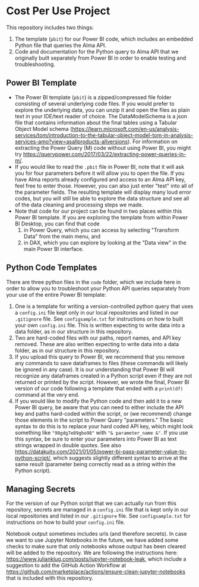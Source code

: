 # Cost Per Use Project
This repository includes two things:
   1. The template (`pbit`) for our Power BI code, which includes an embedded Python file that queries the Alma API.
   2. Code and documentation for the Python query to Alma API that we originally built separately from Power BI in order to enable testing and troubleshooting.

## Power BI Template
- The Power BI template (`pbit`) is a zipped/compressed file folder consisting of several underlying code files. If you would prefer to explore the underlying data, you can unzip it and open the files as plain text in your IDE/text reader of choice. The DataModelSchema is a json file that contains information about the final tables using a Tabular Object Model schema (https://learn.microsoft.com/en-us/analysis-services/tom/introduction-to-the-tabular-object-model-tom-in-analysis-services-amo?view=asallproducts-allversions). For information on extracting the Power Query (M) code without using Power BI, you might try https://querypower.com/2017/03/22/extracting-power-queries-in-m/.
- If you would like to read the `.pbit` file in Power BI, note that it will ask you for four parameters before it will allow you to open the file. If you have Alma reports already configured and access to an Alma API key, feel free to enter those. However, you can also just enter "test" into all of the parameter fields. The resulting template will display many loud error codes, but you will still be able to explore the data structure and see all of the data cleaning and processing steps we made.
- Note that code for our project can be found in two places within this Power BI template. If you are exploring the template from within Power BI Desktop, you can find that code
    1. in Power Query, which you can access by selecting "Transform Data" from the main menu, and
    2. in DAX, which you can explore by looking at the "Data view" in the main Power BI interface.

## Python Code Templates
There are three python files in the `code` folder, which we include here in order to allow you to troubleshoot your Python API queries separately from your use of the entire Power BI template:

1. One is a template for writing a version-controlled python query that uses a `config.ini` file kept only in our local repositories and listed in our `.gitignore` file. See `configsample.txt` for instructions on how to built your own `config.ini` file. This is written expecting to write data into a data folder, as in our structure in this repository.
2. Two are hard-coded files with our paths, report names, and API key removed. These are also written expecting to write data into a data folder, as in our structure in this repository.
3. If you upload this query to Power BI, we recommend that you remove any commands to save dataframes to files (these commands will likely be ignored in any case). It is our understanding that Power BI will recognize any dataframes created in a Python script even if they are not returned or printed by the script. However, we wrote the final, Power BI version of our code following a template that ended with a `print(df)` command at the very end.
4. If you would like to modify the Python code and then add it to a new Power BI query, be aware that you can need to either include the API key and paths hard-coded within the script, or (we recommend) change those elements in the script to Power Query "parameters." The basic syntax to do this is to replace your hard coded API key, which might look something like `"98gdg7e89gbo98"` with `"& parameter_name &"`. If you use this syntax, be sure to enter your parameters into Power BI as text strings wrapped in double quotes. See also https://datakuity.com/2021/01/05/power-bi-pass-parameter-value-to-python-script/, which suggests slightly different syntax to arrive at the same result (parameter being correctly read as a string within the Python script).

## Managing Secrets
For the version of our Python script that we can actually run from this repository, secrets are managed in a `config.ini` file that is kept only in our local repositories and listed in our `.gitignore` file. See `configsample.txt` for instructions on how to build your `config.ini` file.

Notebook output sometimes includes urls (and therefore secrets). In case we want to use Jupyter Notebooks in the future, we have added some checks to make sure that only notebooks whose output has been cleared will be added to the repository. We are following the instructions here: https://www.julianklug.com/posts/jupyter-notebook-leak, which include a suggestion to add the GitHub Action Workflow at https://github.com/marketplace/actions/ensure-clean-jupyter-notebooks that is included with this repository.
